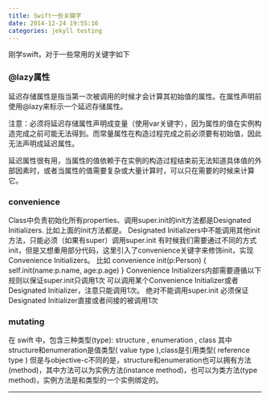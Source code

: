 ```yaml
---
title: Swift一些关键字
date: 2014-12-24 19:55:16
categories: jekyll testing
---
```


刚学swift，对于一些常用的关键字如下


### @lazy属性

延迟存储属性是指当第一次被调用的时候才会计算其初始值的属性。在属性声明前使用@lazy来标示一个延迟存储属性。

注意：必须将延迟存储属性声明成变量（使用var关键字），因为属性的值在实例构造完成之前可能无法得到。而常量属性在构造过程完成之前必须要有初始值，因此无法声明成延迟属性。

延迟属性很有用，当属性的值依赖于在实例的构造过程结束前无法知道具体值的外部因素时，或者当属性的值需要复杂或大量计算时，可以只在需要的时候来计算它。


### convenience

Class中负责初始化所有properties、调用super.init的init方法都是Designated Initializers. 比如上面的init方法都是。 Designated Initializers中不能调用其他init方法，只能必须（如果有super）调用super.init 
有时候我们需要通过不同的方式init，但是又想重用部分代码，这里引入了convenience关键字来修饰init，实现Convenience Initializers。 比如
  convenience init(p:Person)
  {
  		self.init(name:p.name, age:p.age)
  }
Convenience Initializers内部需要遵循以下规则以保证super.init只调用1次
可以调用某个Convenience Initializer或者Designated Initializer，注意只能调用1次。
绝对不能调用super.init
必须保证Designated Initializer直接或者间接的被调用1次

### mutating

在 swift 中，包含三种类型(type): structure , enumeration , class 其中structure和enumeration是值类型( value type ),class是引用类型( reference type ) 但是与objective-c不同的是，structure和enumeration也可以拥有方法(method)，其中方法可以为实例方法(instance method)，也可以为类方法(type method)，实例方法是和类型的一个实例绑定的。

-------------

